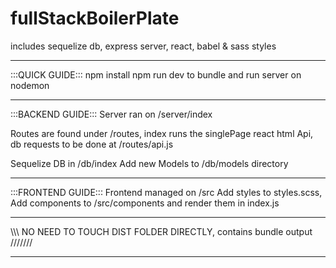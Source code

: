 # fullStackBoilerPlate
includes sequelize db, express server, react, babel &amp; sass styles
____________________________________________________________________________
:::QUICK GUIDE:::
npm install
npm run dev to bundle and run server on nodemon
____________________________________________________________________________
:::BACKEND GUIDE:::
Server ran on /server/index

Routes are found under /routes, index runs the singlePage react html
Api, db requests to be done at /routes/api.js

Sequelize DB in /db/index
Add new Models to /db/models directory
____________________________________________________________________________
:::FRONTEND GUIDE:::
Frontend managed on /src
Add styles to styles.scss,
Add components to /src/components and render them in index.js
____________________________________________________________________________

\\\\\\ NO NEED TO TOUCH DIST FOLDER DIRECTLY, contains bundle output ///////
____________________________________________________________________________

